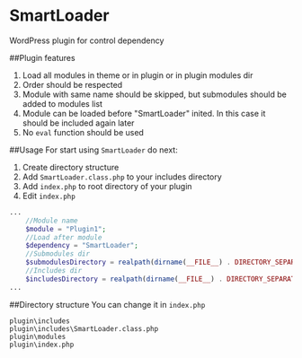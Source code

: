 # SmartLoader
WordPress plugin for control dependency

##Plugin features

1. Load all modules in theme or in plugin or in plugin modules dir
2. Order should be respected
3. Module with same name should be skipped, but submodules should be added to modules list
4. Module can be loaded before "SmartLoader" inited. In this case it should be included again later
5. No ```eval``` function should be used

##Usage
For start using ```SmartLoader``` do next:

1. Create directory structure
2. Add ```SmartLoader.class.php``` to your includes directory
3. Add ```index.php``` to root directory of your plugin
4. Edit ```index.php```
```php
...
    //Module name
    $module = "Plugin1";
    //Load after module
    $dependency = "SmartLoader";
    //Submodules dir
    $submodulesDirectory = realpath(dirname(__FILE__) . DIRECTORY_SEPARATOR . "modules");
    //Includes dir
    $includesDirectory = realpath(dirname(__FILE__) . DIRECTORY_SEPARATOR . "includes");
...
```

##Directory structure 
You can change it in ```index.php```

```
plugin\includes
plugin\includes\SmartLoader.class.php
plugin\modules
plugin\index.php
```
